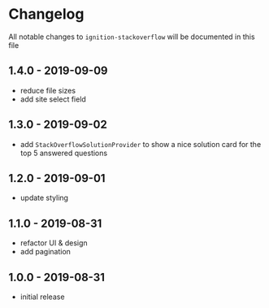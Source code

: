 # Changelog

All notable changes to `ignition-stackoverflow` will be documented in this file

## 1.4.0 - 2019-09-09

- reduce file sizes
- add site select field

## 1.3.0 - 2019-09-02

- add `StackOverflowSolutionProvider` to show a nice solution card for the top 5 answered questions

## 1.2.0 - 2019-09-01

- update styling

## 1.1.0 - 2019-08-31

- refactor UI & design
- add pagination

## 1.0.0 - 2019-08-31

- initial release
